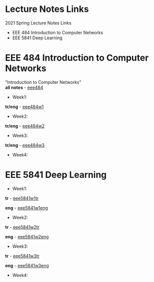 # Lecture Notes Links
2021 Spring Lecture Notes Links  
* EEE 484 Introduction to Computer Networks  
* EEE 5841 Deep Learning  

# EEE 484 Introduction to Computer Networks  
"Introduction to Computer Networks"  
**all notes** - [eee484](https://v.gd/eee484)  
  
* Week1:  
  
**tr/eng** - [eee484w1](https://v.gd/eee484w1)  
  
* Week2:  
  
**tr/eng** - [eee484w2](https://v.gd/eee484w2)  
  
* Week3:  
  
**tr/eng** - [eee484w3](https://v.gd/eee484w3)  
  
* Week4:  
  
# EEE 5841 Deep Learning  
* Week1:  
  
**tr** - [eee5841w1tr](https://v.gd/eee5841w1tr)  
  
**eng** - [eee5841w1eng](https://v.gd/eee5841w1eng)  
  
* Week2:  
  
**tr** - [eee5841w2tr](https://v.gd/eee5841w2tr)  
  
**eng** - [eee5841w2eng](https://v.gd/eee5841w2eng)  
  
* Week3:  
  
**tr** - [eee5841w3tr](https://v.gd/eee5841w3tr2)  
  
**eng** - [eee5841w3eng](https://v.gd/eee5841w3eng2)  
  
* Week4: 
  
